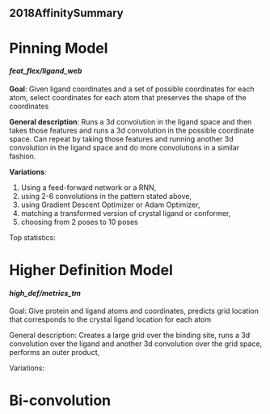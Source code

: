 ## 2018AffinitySummary

# Pinning Model 
#### *feat_flex/ligand_web*


**Goal**: Given ligand coordinates and a set of possible coordinates for each atom, select coordinates for each atom that preserves the shape of the coordinates

**General description**: Runs a 3d convolution in the ligand space and then takes those features and runs a 3d convolution in the possible coordinate space. Can repeat by taking those features and running another 3d convolution in the ligand space and do more convolutions in a similar fashion.

**Variations**: 
1. Using a feed-forward network or a RNN, 
2. using 2-6 convolutions in the pattern stated above, 
3. using Gradient Descent Optimizer or Adam Optimizer, 
4. matching a transformed version of crystal ligand or conformer, 
5. choosing from 2 poses to 10 poses

Top statistics:


# Higher Definition Model
#### *high_def/metrics_tm*
Goal: Give protein and ligand atoms and coordinates, predicts grid location that corresponds to the crystal ligand location for each atom

General description: Creates a large grid over the binding site, runs a 3d convolution over the ligand and another 3d convolution over the grid space, performs an outer product, 

Variations: 


# Bi-convolution


